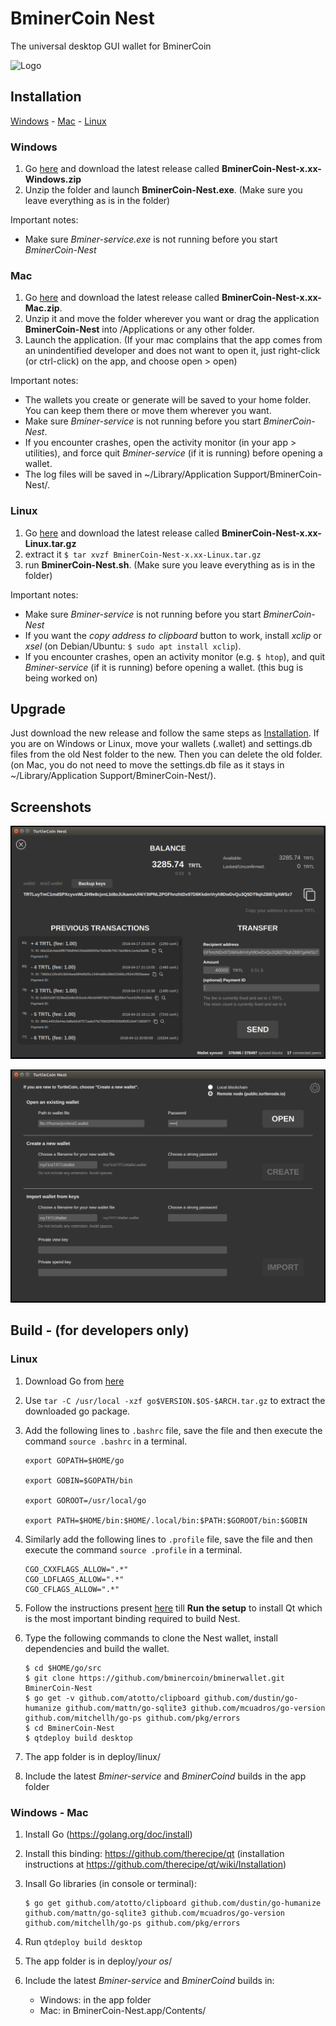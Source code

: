 # BminerCoin Nest

The universal desktop GUI wallet for BminerCoin

![Logo](/Bminercoinnestlogo.png)

## Installation

[Windows](#windows) - [Mac](#mac) - [Linux](#linux)

### Windows

1. Go [here](https://github.com/bminercoin/bminerwallet/releases) and download the latest release called **BminerCoin-Nest-x.xx-Windows.zip**
2. Unzip the folder and launch **BminerCoin-Nest.exe**. (Make sure you leave everything as is in the folder)

Important notes:

* Make sure *Bminer-service.exe* is not running before you start *BminerCoin-Nest*

### Mac

1. Go [here](https://github.com/bminercoin/bminer/releases) and download the latest release called **BminerCoin-Nest-x.xx-Mac.zip**.
2. Unzip it and move the folder wherever you want or drag the application **BminerCoin-Nest** into /Applications or any other folder.
3. Launch the application. (If your mac complains that the app comes from an unindentified developer and does not want to open it, just right-click (or ctrl-click) on the app, and choose open > open)

Important notes:

* The wallets you create or generate will be saved to your home folder. You can keep them there or move them wherever you want.
* Make sure *Bminer-service* is not running before you start *BminerCoin-Nest*.
* If you encounter crashes, open the activity monitor (in your app > utilities), and force quit *Bminer-service* (if it is running) before opening a wallet.
* The log files will be saved in ~/Library/Application Support/BminerCoin-Nest/.

### Linux

1. Go [here](https://github.com/bminercoin/bminer/releases) and download the latest release called **BminerCoin-Nest-x.xx-Linux.tar.gz**
2. extract it
`$ tar xvzf BminerCoin-Nest-x.xx-Linux.tar.gz`
3. run **BminerCoin-Nest.sh**. (Make sure you leave everything as is in the folder)

Important notes:

* Make sure *Bminer-service* is not running before you start *BminerCoin-Nest*
* If you want the *copy address to clipboard* button to work, install *xclip* or *xsel* (on Debian/Ubuntu: `$ sudo apt install xclip`).
* If you encounter crashes, open an activity monitor (e.g. `$ htop`), and quit *Bminer-service* (if it is running) before opening a wallet. (this bug is being worked on)

## Upgrade

Just download the new release and follow the same steps as [Installation](#installation).
If you are on Windows or Linux, move your wallets (.wallet) and settings.db files from the old Nest folder to the new. Then you can delete the old folder. (on Mac, you do not need to move the settings.db file as it stays in ~/Library/Application Support/BminerCoin-Nest/).

## Screenshots

![Main Screen](/Screenshots/MainScreen.png)

![Open Wallet](/Screenshots/OpenWallet.png)

## Build - (for developers only)

### Linux

1. Download Go from [here](https://golang.org/dl/)

2. Use `tar -C /usr/local -xzf go$VERSION.$OS-$ARCH.tar.gz` to extract the downloaded go package.

3. Add the following lines to `.bashrc` file, save the file and then execute the command `source .bashrc` in a terminal.
    ```
    export GOPATH=$HOME/go

    export GOBIN=$GOPATH/bin

    export GOROOT=/usr/local/go

    export PATH=$HOME/bin:$HOME/.local/bin:$PATH:$GOROOT/bin:$GOBIN
    ```
4. Similarly add the following lines to `.profile` file, save the file and then execute the command `source .profile` in a terminal.
    ```
    CGO_CXXFLAGS_ALLOW=".*" 
    CGO_LDFLAGS_ALLOW=".*" 
    CGO_CFLAGS_ALLOW=".*" 
    ```
5. Follow the instructions present [here](https://github.com/therecipe/qt/wiki/Installation-on-Linux) till **Run the setup** to install Qt which is the most important binding required to build Nest.
6. Type the following commands to clone the Nest wallet, install dependencies and build the wallet.
    ```
    $ cd $HOME/go/src
    $ git clone https://github.com/bminercoin/bminerwallet.git BminerCoin-Nest
    $ go get -v github.com/atotto/clipboard github.com/dustin/go-humanize github.com/mattn/go-sqlite3 github.com/mcuadros/go-version github.com/mitchellh/go-ps github.com/pkg/errors
    $ cd BminerCoin-Nest
    $ qtdeploy build desktop
    ```

1. The app folder is in deploy/linux/
1. Include the latest _Bminer-service_ and _BminerCoind_ builds in the app folder

### Windows - Mac

1. Install Go (https://golang.org/doc/install)

1. Install this binding: https://github.com/therecipe/qt (installation instructions at https://github.com/therecipe/qt/wiki/Installation)

1. Insall Go libraries (in console or terminal):
    ```
    $ go get github.com/atotto/clipboard github.com/dustin/go-humanize github.com/mattn/go-sqlite3 github.com/mcuadros/go-version github.com/mitchellh/go-ps github.com/pkg/errors
    ```

1. Run `qtdeploy build desktop`

1. The app folder is in deploy/*your os*/

1. Include the latest _Bminer-service_ and _BminerCoind_ builds in:
    * Windows: in the app folder
    * Mac: in BminerCoin-Nest.app/Contents/
